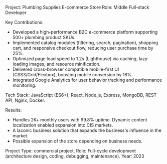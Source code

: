 Project: Plumbing Supplies E-commerce Store
Role: Middle Full-stack Developer

Key Contributions:
- Developed a high-performance B2C e-commerce platform supporting 500+ plumbing product SKUs.
- Implemented catalog modules (filtering, search, pagination), shopping cart, and responsive checkout flow, reducing user purchase time by 25%.
- Optimized page load speed to 1.2s (Lighthouse) via caching, lazy-loading images, and resource minification.
- Delivered cross-browser compatible mobile-first UI (CSS3/Grid/Flexbox), boosting mobile conversion by 18%.
- Integrated Google Analytics for user behavior tracking and performance monitoring.

Tech Stack: JavaScript (ES6+), React, Node.js, Express, MongoDB, REST API, Nginx, Docker.

Results: 
- Handles 2K+ monthly users with 99.8% uptime. Dynamic content localization enabled expansion into CIS markets.
- A laconic business solution that expands the business's influence in the market.
- Possible expansion of the store depending on business needs.

Project Type: commercial project.
Role: Full-cycle development (architecture design, coding, debugging, maintenance).
Year: 2023
